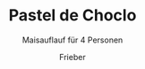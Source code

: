---
layout: recipe
title: Pastel de Choclo
subtitle: Maisauflauf für 4 Personen
permalink: /freetime/cooking/pastel-de-choclo/de
image: /assets/img/pasta.jpg
description: Recepies and other food-related stuff
hero_image: /assets/img/pasta.jpg
hero: huge
lang: de
ingredients:
    - 4 Maiskolben oder 5 kleine Dosen Mais (à 375 g/ml)
    - 400-500 g Hackfleisch (Rind oder Halb/halb)
    - Halbes Hähnchen
    - 2 Gemüsezwiebeln (große)
    - 50-100 g Rosinen
    - 3-4 Eier nach Geschmack
    - Oliven nach Geschmack
    - 2 Tomaten
    - Gewürze: Pfeffer, Salz, Paprika, Chili (Pulver oder Schoten – Menge nach Geschmack, im Original scharf!), Koriandergrün (Blätter)
method:
    - Mais von den Kolben schaben/aus der Dose nehmen und pürieren (ein Teil der Maiskörner kann ganz bleiben und später wieder dazu gegeben werden).
    - Die Eier werden hart gekocht und in Scheiben geschnitten bzw. grob gehackt.
    - Das Hackfleisch wird zusammen mit den Zwiebeln angebraten und abgeschmeckt. Ist das Hackfleisch durch, können die Rosinen zugegeben werden.
    - In einer anderen Pfanne wird gleichzeitig das Hühnerfleisch angebraten. Alternativ kann auch bereits gebratenes Hähnchen genutzt werden. Gebratene Hühnerstücke in mundgerechte Stücke schneiden.
    - Unter den pürierten und leicht gesalzenen Mais, Zwiebel-Hackfleisch-Rosinen-Masse, Eier, Oliven und in Stücke geschnittene Tomaten (und gewaschene und klein geschnittene Koriandergrün-Blätter) unterheben. Falls die Maismasse sehr flüssig ist, etwas Maisgries hineinrühren.
    - Auflaufform fetten, abwechselnd Maisbrei und Hühnchenfleisch hineinschichten.
    - Die Oberfläche wird mit etwas Zucker und Butterflocken bestreut, um eine Karamellschicht zu erzeugen.
    - Bei 160°C Umluft wird das Ganze für 45-60 Minuten gebacken. Da nur „vorgegarte“ Zutaten zusammengerührt werden, kann das Pastel ggf. auch vorher rausgenommen werden (sobald es gut aussieht). Es schmeckt aber besser, wenn alles schön heiß ist!
prep_time: PT1H30M
cook_time: PT0H45M
total_time: PT2H15M
keywords: german, family, Chile, corn, meat
recipe_yield: 4
recipe_category: Main course
recipe_cuisine: Chilean
calories: 600 calories
author: Frieber
---